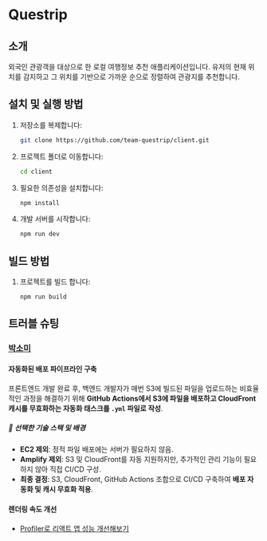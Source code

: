 # Questrip

## 소개

외국인 관광객을 대상으로 한 로컬 여행정보 추천 애플리케이션입니다. 유저의 현재 위치를 감지하고 그 위치를 기반으로 가까운 순으로 정렬하여 관광지를 추천합니다.

## 설치 및 실행 방법

1. 저장소를 복제합니다:

   ```bash
   git clone https://github.com/team-questrip/client.git

   ```

2. 프로젝트 폴더로 이동합니다:
   ```bash
   cd client
   ```
3. 필요한 의존성을 설치합니다:
   ```bash
   npm install
   ```
4. 개발 서버를 시작합니다:
   ```bash
   npm run dev
   ```

## 빌드 방법

1. 프로젝트를 빌드 합니다:
   ```bash
   npm run build
   ```

## 트러블 슈팅

### [박소미](https://github.com/confidential-nt)

#### 자동화된 배포 파이프라인 구축

프론트엔드 개발 완료 후, 백엔드 개발자가 매번 S3에 빌드된 파일을 업로드하는 비효율적인 과정을 해결하기 위해  **GitHub Actions에서 S3에 파일을 배포하고 CloudFront 캐시를 무효화하는 자동화 태스크를 `.yml` 파일로 작성**.

##### 🚀 선택한 기술 스택 및 배경  
- **EC2 제외**: 정적 파일 배포에는 서버가 필요하지 않음.  
- **Amplify 제외**: S3 및 CloudFront를 자동 지원하지만, 추가적인 관리 기능이 필요하지 않아 직접 CI/CD 구성.  
- **최종 결정**: S3, CloudFront, GitHub Actions 조합으로 CI/CD 구축하여 **배포 자동화 및 캐시 무효화 적용**.

#### 렌더링 속도 개선
- [Profiler로 리액트 앱 성능 개선해보기](https://velog.io/@youyoy689/FE-%ED%8A%B8%EB%9F%AC%EB%B8%94%EC%8A%88%ED%8C%85-Profiler%EB%A1%9C-%EB%A6%AC%EC%95%A1%ED%8A%B8-%EC%95%B1-%EC%84%B1%EB%8A%A5-%EA%B0%9C%EC%84%A0%ED%95%B4%EB%B3%B4%EA%B8%B0)
